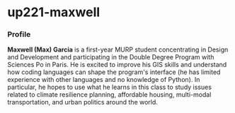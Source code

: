 # up221-maxwell
### Profile
**Maxwell (Max) Garcia** is a first-year MURP student concentrating in Design and Development and participating in the Double Degree Program with Sciences Po in Paris. He is excited to improve his GIS skills and understand how coding languages can shape the program's interface (he has limited experience with other languages and no knowledge of Python). In particular, he hopes to use what he learns in this class to study issues related to climate resilience planning, affordable housing, multi-modal transportation, and urban politics around the world. 
